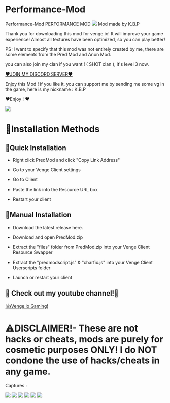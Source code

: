 # Performance-Mod

Performance-Mod
PERFORMANCE MOD
[![](https://cdn.discordapp.com/attachments/888752629780447242/894620135015464960/PERFORMANCE_Mod..jpg)]()
Mod made by K.B.P



Thank you for downloading this mod for venge.io! It will improve your game experience! Almost all textures have been optimized, so you can play better! 

PS  :I want to specify that this mod was not entirely created by me, there are some elements from the Pred Mod and Anon Mod.

you can also join my clan if you want ! ( SHOT clan ), it's level 3 now.

[❤️JOIN MY DISCORD SERVER❤️](https://discord.gg/WkqBjeCu5A)

Enjoy this Mod ! if you like it, you can support me by sending me some vg in the game, here is my nickname : K.B.P

❤️Enjoy ! ❤️

[![](https://cdn.discordapp.com/attachments/888752629780447242/894621258556272740/KBP.PNG)]()

# 📜Installation Methods

## 📜Quick Installation

- Right click PredMod and click "Copy Link Address"

- Go to your Venge Client settings

- Go to Client

- Paste the link into the Resource URL box

- Restart your client

## 📜Manual Installation

- Download the latest release here.

- Download and open PredMod.zip

- Extract the "files" folder from PredMod.zip into your Venge Client Resource Swapper

- Extract the "predmodscript.js" & "charfix.js" into your Venge Client Userscripts folder

- Launch or restart your client

 ## 🧐 Check out my youtube channel!🧐
 [!👍Venge.io Gaming!](https://www.youtube.com/channel/UC1NdZ3OOfG7lzoDbpSv74pQ/videos)
 

# ⚠️DISCLAIMER!- These are not hacks or cheats, mods are purely for cosmetic purposes ONLY! I do NOT condone the use of hacks/cheats in any game.

Captures :

[![](https://cdn.discordapp.com/attachments/883683035525054494/895005919811883068/temple.PNG)]()
[![](https://cdn.discordapp.com/attachments/883683035525054494/895005920948527134/sniper.PNG)]()
[![](https://cdn.discordapp.com/attachments/883683035525054494/895005925088329809/MISTL.PNG)]()
[![](https://cdn.discordapp.com/attachments/883683035525054494/895005923305717780/tec9.PNG)]()
[![](https://cdn.discordapp.com/attachments/883683035525054494/895005925713272942/mi.PNG)]()
[![](https://cdn.discordapp.com/attachments/883683035525054494/895005928145948792/SNIIPERsierra.PNG)]()

